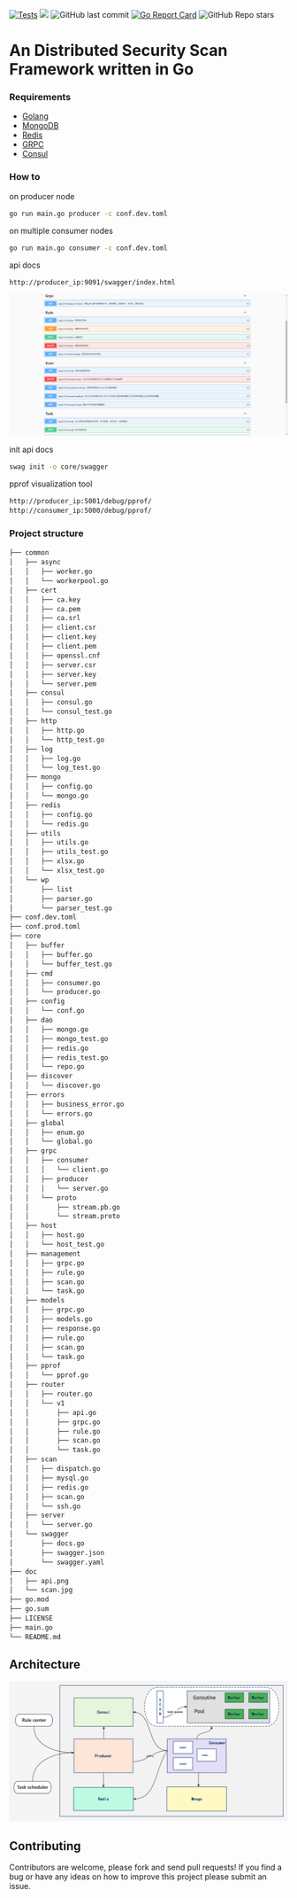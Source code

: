 [![Tests](https://github.com/xxddpac/dss/actions/workflows/ci.yml/badge.svg?branch=main)](https://github.com/xxddpac/dss/actions/workflows/ci.yml)
<img src="https://img.shields.io/github/go-mod/go-version/xxddpac/dss.svg?style=flat-square">
<img alt="GitHub last commit" src="https://img.shields.io/github/last-commit/xxddpac/dss?style=flat-square">
<a href="https://goreportcard.com/report/github.com/xxddpac/dss"><img alt="Go Report Card" src="https://goreportcard.com/badge/github.com/xxddpac/dss"/></a>
<img alt="GitHub Repo stars" src="https://img.shields.io/github/stars/xxddpac/dss?style=social">

# An Distributed Security Scan Framework written in Go

### Requirements

- [Golang](https://go.dev/doc/install)
- [MongoDB](https://docs.mongodb.com/manual/installation/)
- [Redis](https://redis.io/docs/getting-started/installation/)
- [GRPC](https://grpc.io/docs/languages/go/quickstart/)
- [Consul](https://developer.hashicorp.com/consul/docs)

### How to

on producer node

```bash
go run main.go producer -c conf.dev.toml
```

on multiple consumer nodes

```bash
go run main.go consumer -c conf.dev.toml
```

api docs

```bash
http://producer_ip:9091/swagger/index.html
```
![img](doc/api.png)

init api docs

```bash
swag init -o core/swagger
```

pprof visualization tool
```bash
http://producer_ip:5001/debug/pprof/
http://consumer_ip:5000/debug/pprof/
```

### Project structure

```bash
├── common
│   ├── async
│   │   ├── worker.go
│   │   └── workerpool.go
│   ├── cert
│   │   ├── ca.key
│   │   ├── ca.pem
│   │   ├── ca.srl
│   │   ├── client.csr
│   │   ├── client.key
│   │   ├── client.pem
│   │   ├── openssl.cnf
│   │   ├── server.csr
│   │   ├── server.key
│   │   └── server.pem
│   ├── consul
│   │   ├── consul.go
│   │   └── consul_test.go
│   ├── http
│   │   ├── http.go
│   │   └── http_test.go
│   ├── log
│   │   ├── log.go
│   │   └── log_test.go
│   ├── mongo
│   │   ├── config.go
│   │   └── mongo.go
│   ├── redis
│   │   ├── config.go
│   │   └── redis.go
│   ├── utils
│   │   ├── utils.go
│   │   ├── utils_test.go
│   │   ├── xlsx.go
│   │   └── xlsx_test.go
│   └── wp
│       ├── list
│       ├── parser.go
│       └── parser_test.go
├── conf.dev.toml
├── conf.prod.toml
├── core
│   ├── buffer
│   │   ├── buffer.go
│   │   └── buffer_test.go
│   ├── cmd
│   │   ├── consumer.go
│   │   └── producer.go
│   ├── config
│   │   └── conf.go
│   ├── dao
│   │   ├── mongo.go
│   │   ├── mongo_test.go
│   │   ├── redis.go
│   │   ├── redis_test.go
│   │   └── repo.go
│   ├── discover
│   │   └── discover.go
│   ├── errors
│   │   ├── business_error.go
│   │   └── errors.go
│   ├── global
│   │   ├── enum.go
│   │   └── global.go
│   ├── grpc
│   │   ├── consumer
│   │   │   └── client.go
│   │   ├── producer
│   │   │   └── server.go
│   │   └── proto
│   │       ├── stream.pb.go
│   │       └── stream.proto
│   ├── host
│   │   ├── host.go
│   │   └── host_test.go
│   ├── management
│   │   ├── grpc.go
│   │   ├── rule.go
│   │   ├── scan.go
│   │   └── task.go
│   ├── models
│   │   ├── grpc.go
│   │   ├── models.go
│   │   ├── response.go
│   │   ├── rule.go
│   │   ├── scan.go
│   │   └── task.go
│   ├── pprof
│   │   └── pprof.go
│   ├── router
│   │   ├── router.go
│   │   └── v1
│   │       ├── api.go
│   │       ├── grpc.go
│   │       ├── rule.go
│   │       ├── scan.go
│   │       └── task.go
│   ├── scan
│   │   ├── dispatch.go
│   │   ├── mysql.go
│   │   ├── redis.go
│   │   ├── scan.go
│   │   └── ssh.go
│   ├── server
│   │   └── server.go
│   └── swagger
│       ├── docs.go
│       ├── swagger.json
│       └── swagger.yaml
├── doc
│   ├── api.png
│   └── scan.jpg
├── go.mod
├── go.sum
├── LICENSE
├── main.go
└── README.md
```

## Architecture

![img](doc/scan.jpg)

## Contributing

Contributors are welcome, please fork and send pull requests! If you find a bug
or have any ideas on how to improve this project please submit an issue.

